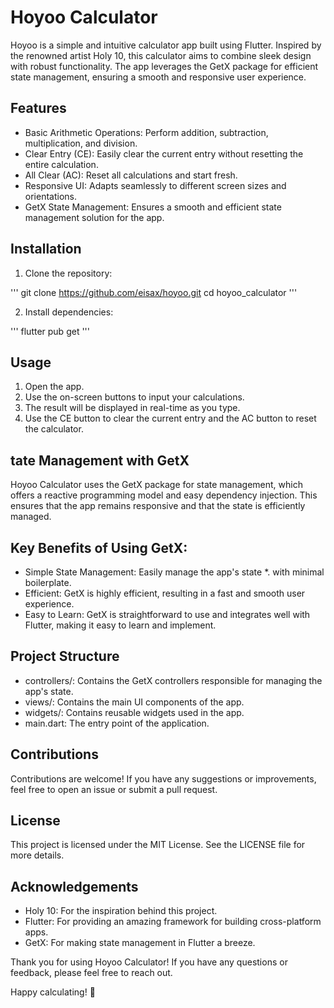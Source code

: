 # Hoyoo Calculator

Hoyoo is a simple and intuitive calculator app built using Flutter. Inspired by the renowned artist Holy 10, this calculator aims to combine sleek design with robust functionality. The app leverages the GetX package for efficient state management, ensuring a smooth and responsive user experience.

## Features

* Basic Arithmetic Operations: Perform addition, subtraction, multiplication, and division.
* Clear Entry (CE): Easily clear the current entry without resetting the entire calculation.
* All Clear (AC): Reset all calculations and start fresh.
* Responsive UI: Adapts seamlessly to different screen sizes and orientations.
* GetX State Management: Ensures a smooth and efficient state management solution for the app.

## Installation

1. Clone the repository:

'''
git clone https://github.com/eisax/hoyoo.git
cd hoyoo_calculator
 '''

 2. Install dependencies:

 '''
 flutter pub get
 '''

 ## Usage

1. Open the app.
2. Use the on-screen buttons to input your calculations.
3. The result will be displayed in real-time as you type.
4. Use the CE button to clear the current entry and the AC button to reset the calculator.

## tate Management with GetX

Hoyoo Calculator uses the GetX package for state management, which offers a reactive programming model and easy dependency injection. This ensures that the app remains responsive and that the state is efficiently managed.

## Key Benefits of Using GetX:

* Simple State Management: Easily manage the app's state *. with minimal boilerplate.
* Efficient: GetX is highly efficient, resulting in a fast and smooth user experience.
* Easy to Learn: GetX is straightforward to use and integrates well with Flutter, making it easy to learn and implement.

## Project Structure

* controllers/: Contains the GetX controllers responsible for managing the app's state.
* views/: Contains the main UI components of the app.
* widgets/: Contains reusable widgets used in the app.
* main.dart: The entry point of the application.

## Contributions

Contributions are welcome! If you have any suggestions or improvements, feel free to open an issue or submit a pull request.

## License

This project is licensed under the MIT License. See the LICENSE file for more details.


## Acknowledgements
* Holy 10: For the inspiration behind this project.
* Flutter: For providing an amazing framework for building cross-platform apps.
* GetX: For making state management in Flutter a breeze.

Thank you for using Hoyoo Calculator! If you have any questions or feedback, please feel free to reach out.

Happy calculating! 🎉